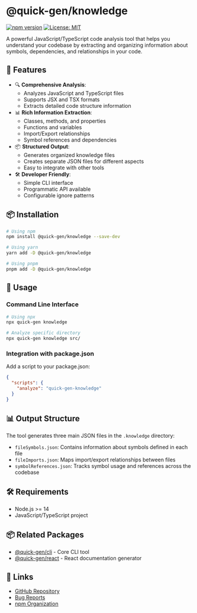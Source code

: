 # @quick-gen/knowledge

[![npm version](https://img.shields.io/npm/v/@quick-gen/knowledge.svg)](https://www.npmjs.com/package/@quick-gen/knowledge)
[![License: MIT](https://img.shields.io/badge/License-MIT-blue.svg)](https://opensource.org/licenses/MIT)

A powerful JavaScript/TypeScript code analysis tool that helps you understand your codebase by extracting and organizing information about symbols, dependencies, and relationships in your code.

## 🌟 Features

- 🔍 **Comprehensive Analysis**: 
  - Analyzes JavaScript and TypeScript files
  - Supports JSX and TSX formats
  - Extracts detailed code structure information
- 📊 **Rich Information Extraction**:
  - Classes, methods, and properties
  - Functions and variables
  - Import/Export relationships
  - Symbol references and dependencies
- 📦 **Structured Output**: 
  - Generates organized knowledge files
  - Creates separate JSON files for different aspects
  - Easy to integrate with other tools
- 🛠️ **Developer Friendly**: 
  - Simple CLI interface
  - Programmatic API available
  - Configurable ignore patterns

## 📦 Installation

```bash
# Using npm
npm install @quick-gen/knowledge --save-dev

# Using yarn
yarn add -D @quick-gen/knowledge

# Using pnpm
pnpm add -D @quick-gen/knowledge
```

## 🚀 Usage

### Command Line Interface

```bash
# Using npx
npx quick-gen knowledge

# Analyze specific directory
npx quick-gen knowledge src/
```

### Integration with package.json

Add a script to your package.json:

```json
{
  "scripts": {
    "analyze": "quick-gen-knowledge"
  }
}
```

## 📊 Output Structure

The tool generates three main JSON files in the `.knowledge` directory:

- `fileSymbols.json`: Contains information about symbols defined in each file
- `fileImports.json`: Maps import/export relationships between files
- `symbolReferences.json`: Tracks symbol usage and references across the codebase

## 🛠️ Requirements

- Node.js >= 14
- JavaScript/TypeScript project

## 📦 Related Packages

- [@quick-gen/cli](https://www.npmjs.com/package/@quick-gen/cli) - Core CLI tool
- [@quick-gen/react](https://www.npmjs.com/package/@quick-gen/react) - React documentation generator

## 🔗 Links

- [GitHub Repository](https://github.com/fufuShih/quick-gen)
- [Bug Reports](https://github.com/fufuShih/quick-gen/issues)
- [npm Organization](https://www.npmjs.com/org/quick-gen)
